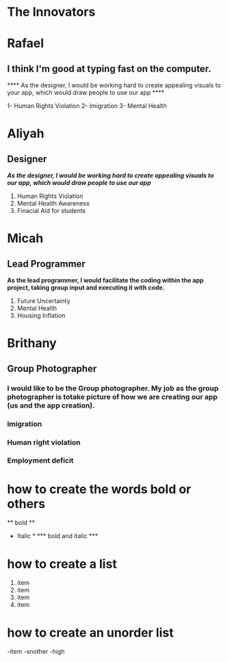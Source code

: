 # The Innovators

# Rafael  
## I think I'm good at typing fast on the computer.
**** As the designer, I would be working hard to create appealing visuals to your app, which would draw people to use our app ****

1- Human Rights Violation
2- Imigration
3- Mental Health

# Aliyah 
## Designer
***As the designer, I would be working hard to create appealing visuals to our app, which would draw people to use our app***
1) Human Rights Violation
2) Mental Health Awareness
3) Finacial Aid for students

# Micah
## Lead Programmer
**As the lead programmer, I would facilitate the coding within the app project, taking group input and executing it with code.**
1. Future Uncertainty
2. Mental Health
3. Housing Inflation

# Brithany
## Group Photographer
### I would like to be the Group photographer. My job as the group photographer is totake picture of how we are creating our app (us and the app creation).
### Imigration
### Human right violation
### Employment deficit

 # how to create the words bold or others
** bold **
* Italic *
*** bold and italic ***

# how to create a list
  1. item
  2. item
  3. item
  4. item

# how to create an unorder list
-item
-snother
-high

  
